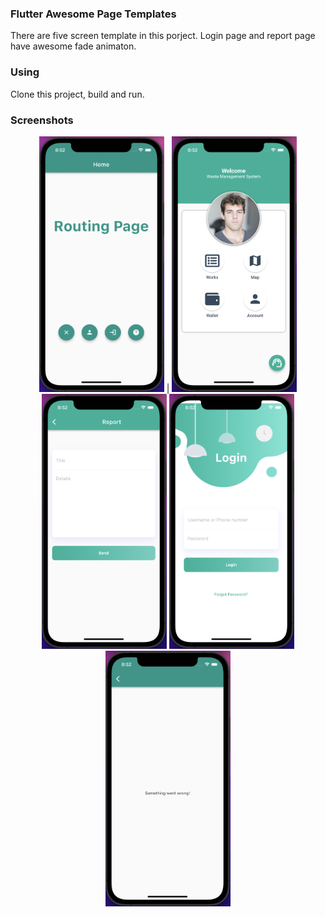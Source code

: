 ### Flutter Awesome Page Templates
There are five screen template in this porject. Login page and report page have awesome fade animaton.

### Using
Clone this project, build and run.

### Screenshots
<p align="center">
<img src="/screenshots/routing.png" width="200" /> |
<img src="/screenshots/profile.png" width="200" />
<img src="/screenshots/report.png" width="200" />
<img src="/screenshots/login.png" width="200" />
<img src="/screenshots/wrongPath.png" width="200" />
</p>
